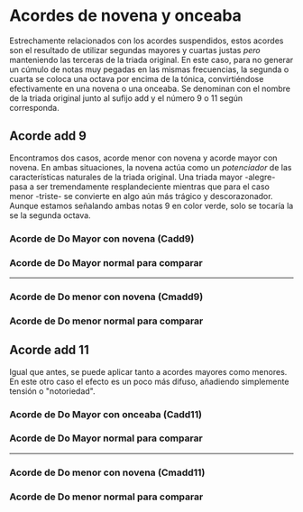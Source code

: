 <h1> Acordes de novena y onceaba </h1>

Estrechamente relacionados con los acordes suspendidos, estos acordes son el resultado
de utilizar segundas mayores y cuartas justas _pero_ manteniendo las terceras
de la triada original. En este caso, para no generar un cúmulo de notas muy pegadas
en las mismas frecuencias, la segunda o cuarta se coloca una octava por encima de la
tónica, convirtiéndose efectivamente en una novena o una onceaba. Se denominan
con el nombre de la triada original junto al sufijo add y el número 9 o 11 según corresponda.

<h2> Acorde add 9 </h2>

Encontramos dos casos, acorde menor con novena y acorde mayor con novena. En ambas situaciones, la novena actúa como un _potenciador_ de las características naturales
de la triada original. Una triada mayor -alegre- pasa a ser tremendamente resplandeciente
mientras que para el caso menor -triste- se convierte en algo aún más trágico y descorazonador. Aunque estamos señalando ambas notas 9 en color verde, solo se tocaría la se la segunda octava.

<h3> Acorde de Do Mayor con novena (Cadd9)</h3>

<div id ="Cadd9" class="piano_container"></div>

<h3> Acorde de Do Mayor normal para comparar </h3>

<div id ="C1" class="piano_container"></div>

---

<h3> Acorde de Do menor con novena (Cmadd9) </h3>

<div id ="Cmadd9" class="piano_container"></div>

<h3> Acorde de Do menor normal para comparar </h3>

<div id ="Cm1" class="piano_container"></div>



<h2> Acorde add 11 </h2>

Igual que antes, se puede aplicar tanto a acordes mayores como menores. En este otro caso
el efecto es un poco más difuso, añadiendo simplemente tensión o "notoriedad".

<h3> Acorde de Do Mayor con onceaba (Cadd11) </h3>

<div id ="Cadd11" class="piano_container"></div>

<h3> Acorde de Do Mayor normal para comparar </h3>

<div id ="C2" class="piano_container"></div>

---

<h3> Acorde de Do menor con novena (Cmadd11) </h3>

<div id ="Cmadd11" class="piano_container"></div>

<h3> Acorde de Do menor normal para comparar </h3>

<div id ="Cm2" class="piano_container"></div>



<link rel="stylesheet" href="PianoGenerator/style.css">
<script>
piano({
    tag: "Cadd9",
    octaves: 2,
    names: "all",
    number: "pressed",
    tonic: "C",
    pressed: ["C", "E", "G", "C", "D"],
    controls: ["sync", "spring"]
});
piano({
    tag: "C1",
    octaves: 2,
    names: "all",
    number: "pressed",
    tonic: "C",
    pressed: ["C", "E", "G", "C"],
    controls: ["sync", "spring"]
});
piano({
    tag: "Cmadd9",
    octaves: 2,
    names: "all",
    number: "pressed",
    tonic: "C",
    pressed: ["C", "D#", "G", "C", "D"],
    controls: ["sync", "spring"]
});
piano({
    tag: "Cm1",
    octaves: 2,
    names: "all",
    number: "pressed",
    tonic: "C",
    pressed: ["C", "D#", "G", "C"],
    controls: ["sync", "spring"]
});
piano({
    tag: "Cadd11",
    octaves: 2,
    names: "all",
    number: "pressed",
    tonic: "C",
    pressed: ["C", "E", "G", "C", "F"],
    controls: ["sync", "spring"]
});
piano({
    tag: "C2",
    octaves: 2,
    names: "all",
    number: "pressed",
    tonic: "C",
    pressed: ["C", "E", "G", "C"],
    controls: ["sync", "spring"]
});
piano({
    tag: "Cmadd11",
    octaves: 2,
    names: "all",
    number: "pressed",
    tonic: "C",
    pressed: ["C", "D#", "G", "C", "F"],
    controls: ["sync", "spring"]
});
piano({
    tag: "Cm2",
    octaves: 2,
    names: "all",
    number: "pressed",
    tonic: "C",
    pressed: ["C", "D#", "G", "C"],
    controls: ["sync", "spring"]
});
</script>